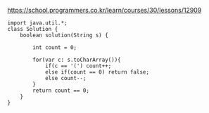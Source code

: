
https://school.programmers.co.kr/learn/courses/30/lessons/12909


```
import java.util.*;
class Solution {
    boolean solution(String s) {
        
        int count = 0; 
        
        for(var c: s.toCharArray()){
            if(c == '(') count++;
            else if(count == 0) return false;
            else count--;
        }
        return count == 0;
    }
}
```